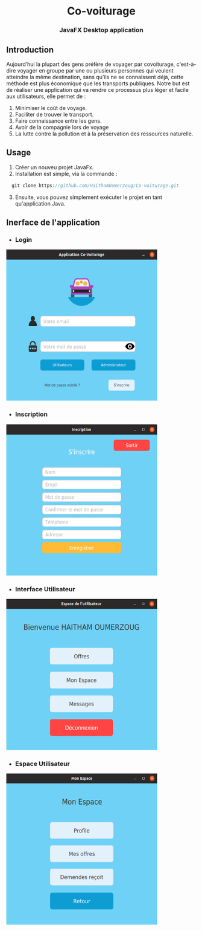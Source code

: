 <h1 align="center">Co-voiturage</h1>
<h3 align="center">JavaFX Desktop application</h3>

## Introduction
Aujourd’hui la plupart des gens préfère de voyager par covoiturage, c'est-à-dire voyager en groupe par une ou plusieurs personnes qui veulent atteindre la même destination, sans qu’ils ne se connaissent déjà, cette méthode est plus économique que les transports publiques. Notre but est de réaliser une application qui va rendre ce processus plus léger et facile aux utilisateurs, elle permet de :     
1. Minimiser le coût de voyage.     
1. Faciliter de trouver le transport.     
1. Faire connaissance entre les gens.     
1. Avoir de la compagnie lors de voyage     
1. La lutte contre la pollution et à la préservation des ressources naturelle.

## Usage
1. Créer un nouveu projet JavaFx.
1. Installation est simple, via la commande :
  ```java
    git clone https://github.com/HaithamOumerzoug/Co-voiturage.git
  ```
3. Ensuite, vous pouvez simplement exécuter le projet en tant qu'application Java.

## Inerface de l'application
* ### Login
<p align="left">
  <img alt="" src="Interface/InerfaceLogin.png" width="400" height="400">
</p>

* ### Inscription
<p align="left">
  <img alt="" src="Interface/Inscrire.png" width="400" height="400">
</p>

* ### Interface Utilisateur
<p align="left">
  <img alt="" src="Interface/InterUser.png" width="400" height="400">
</p>

* ### Espace Utilisateur
<p align="left">
  <img alt="" src="Interface/MonEspace.png" width="400" height="400">
</p>

